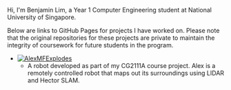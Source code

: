 Hi, I'm Benjamin Lim, a Year 1 Computer Engineering student at National University of Singapore. 

Below are links to GitHub Pages for projects I have worked on. Please note that the original repositories for these projects are private to maintain the integrity of coursework for future students in the program.

- [![AlexMFExplodes](https://img.shields.io/badge/GitHub%20Pages-AlexMFExplodes-blue?style=for-the-badge)](https://yakultbottle.github.io/CG2111A-AlexMFExplodes/)
  - A robot developed as part of my CG2111A course project. Alex is a remotely controlled robot that maps out its surroundings using LIDAR and Hector SLAM. 

